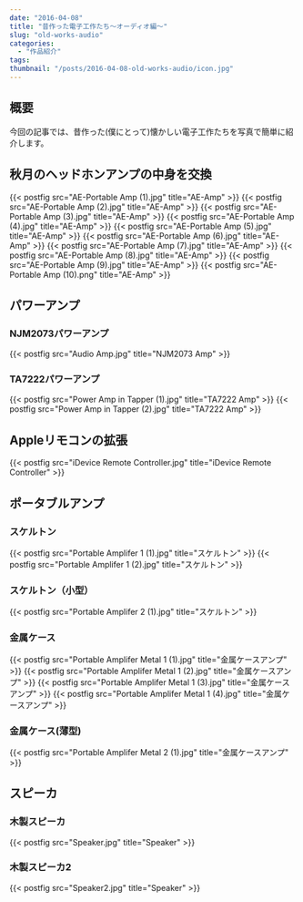 ```yaml
---
date: "2016-04-08"
title: "昔作った電子工作たち～オーディオ編～"
slug: "old-works-audio"
categories:
  - "作品紹介"
tags:
thumbnail: "/posts/2016-04-08-old-works-audio/icon.jpg"
---
```


## 概要

今回の記事では、昔作った(僕にとって)懐かしい電子工作たちを写真で簡単に紹介します。
<!--more-->

## 秋月のヘッドホンアンプの中身を交換

{{< postfig src="AE-Portable Amp (1).jpg" title="AE-Amp" >}}
{{< postfig src="AE-Portable Amp (2).jpg" title="AE-Amp" >}}
{{< postfig src="AE-Portable Amp (3).jpg" title="AE-Amp" >}}
{{< postfig src="AE-Portable Amp (4).jpg" title="AE-Amp" >}}
{{< postfig src="AE-Portable Amp (5).jpg" title="AE-Amp" >}}
{{< postfig src="AE-Portable Amp (6).jpg" title="AE-Amp" >}}
{{< postfig src="AE-Portable Amp (7).jpg" title="AE-Amp" >}}
{{< postfig src="AE-Portable Amp (8).jpg" title="AE-Amp" >}}
{{< postfig src="AE-Portable Amp (9).jpg" title="AE-Amp" >}}
{{< postfig src="AE-Portable Amp (10).png" title="AE-Amp" >}}

## パワーアンプ

### NJM2073パワーアンプ

{{< postfig src="Audio Amp.jpg" title="NJM2073 Amp" >}}

### TA7222パワーアンプ

{{< postfig src="Power Amp in Tapper (1).jpg" title="TA7222 Amp" >}}
{{< postfig src="Power Amp in Tapper (2).jpg" title="TA7222 Amp" >}}

## Appleリモコンの拡張

{{< postfig src="iDevice Remote Controller.jpg" title="iDevice Remote Controller" >}}

## ポータブルアンプ

### スケルトン

{{< postfig src="Portable Amplifer 1 (1).jpg" title="スケルトン" >}}
{{< postfig src="Portable Amplifer 1 (2).jpg" title="スケルトン" >}}

### スケルトン（小型）

{{< postfig src="Portable Amplifer 2 (1).jpg" title="スケルトン" >}}

### 金属ケース

{{< postfig src="Portable Amplifer Metal 1 (1).jpg" title="金属ケースアンプ" >}}
{{< postfig src="Portable Amplifer Metal 1 (2).jpg" title="金属ケースアンプ" >}}
{{< postfig src="Portable Amplifer Metal 1 (3).jpg" title="金属ケースアンプ" >}}
{{< postfig src="Portable Amplifer Metal 1 (4).jpg" title="金属ケースアンプ" >}}

### 金属ケース(薄型)

{{< postfig src="Portable Amplifer Metal 2 (1).jpg" title="金属ケースアンプ" >}}

## スピーカ

### 木製スピーカ

{{< postfig src="Speaker.jpg" title="Speaker" >}}

### 木製スピーカ2

{{< postfig src="Speaker2.jpg" title="Speaker" >}}





